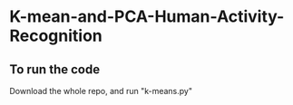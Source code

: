 # K-mean-and-PCA-Human-Activity-Recognition

## To run the code
Download the whole repo, and run "k-means.py"
